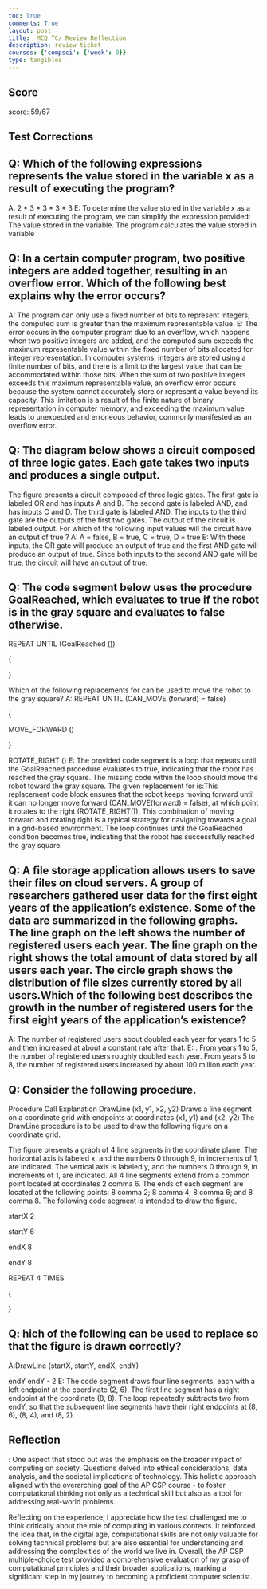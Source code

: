 ```yaml
---
toc: True
comments: True
layout: post
title:  MCQ TC/ Review Reflection
description: review ticket
courses: {'compsci': {'week': 0}}
type: tangibles
---
```


## Score
score: 59/67


## Test Corrections
## Q: Which of the following expressions represents the value stored in the variable x as a result of executing the program?
A: 
2 * 3 * 3 * 3 * 3
E: To determine the value stored in the variable x as a result of executing the program, we can simplify the expression provided: The value stored in the variable.
The program calculates the value stored in variable 


## Q: In a certain computer program, two positive integers are added together, resulting in an overflow error. Which of the following best explains why the error occurs?
A: The program can only use a fixed number of bits to represent integers; the computed sum is greater than the maximum representable value.
E: The error occurs in the computer program due to an overflow, which happens when two positive integers are added, and the computed sum exceeds the maximum representable value within the fixed number of bits allocated for integer representation. In computer systems, integers are stored using a finite number of bits, and there is a limit to the largest value that can be accommodated within those bits. When the sum of two positive integers exceeds this maximum representable value, an overflow error occurs because the system cannot accurately store or represent a value beyond its capacity. This limitation is a result of the finite nature of binary representation in computer memory, and exceeding the maximum value leads to unexpected and erroneous behavior, commonly manifested as an overflow error.


## Q: The diagram below shows a circuit composed of three logic gates. Each gate takes two inputs and produces a single output.

The figure presents a circuit composed of three logic gates. The first gate is labeled OR and has inputs A and B. The second gate is labeled AND, and has inputs C and D. The third gate is labeled AND. The inputs to the third gate are the outputs of the first two gates. The output of the circuit is labeled output.
For which of the following input values will the circuit have an output of true ?
A: A = false, B = true,  C = true,  D = true
E: With these inputs, the OR gate will produce an output of true and the first AND gate will produce an output of true. Since both inputs to the second AND gate will be true, the circuit will have an output of true.


## Q: The code segment below uses the procedure GoalReached, which evaluates to true if the robot is in the gray square and evaluates to false otherwise.

REPEAT UNTIL (GoalReached ())

{

<MISSING CODE>

}

Which of the following replacements for <MISSING CODE> can be used to move the robot to the gray square?
A: REPEAT UNTIL (CAN_MOVE (forward) = false)

{

MOVE_FORWARD ()

}

ROTATE_RIGHT ()
E: The provided code segment is a loop that repeats until the GoalReached procedure evaluates to true, indicating that the robot has reached the gray square. The missing code within the loop should move the robot toward the gray square. The given replacement for <MISSING CODE> is:This replacement code block ensures that the robot keeps moving forward until it can no longer move forward (CAN_MOVE(forward) = false), at which point it rotates to the right (ROTATE_RIGHT()). This combination of moving forward and rotating right is a typical strategy for navigating towards a goal in a grid-based environment. The loop continues until the GoalReached condition becomes true, indicating that the robot has successfully reached the gray square.

## Q: A file storage application allows users to save their files on cloud servers. A group of researchers gathered user data for the first eight years of the application’s existence. Some of the data are summarized in the following graphs. The line graph on the left shows the number of registered users each year. The line graph on the right shows the total amount of data stored by all users each year. The circle graph shows the distribution of file sizes currently stored by all users.Which of the following best describes the growth in the number of registered users for the first eight years of the application’s existence?

 A: The number of registered users about doubled each year for years 1 to 5 and then increased at about a constant rate after that.
 E: . From years 1 to 5, the number of registered users roughly doubled each year. From years 5 to 8, the number of registered users increased by about 100 million each year.

 
 
## Q: Consider the following procedure.

Procedure Call	Explanation
DrawLine (x1, y1, x2, y2)	Draws a line segment on a coordinate grid with endpoints at coordinates (x1, y1) and (x2, y2)
The DrawLine procedure is to be used to draw the following figure on a coordinate grid.

The figure presents a graph of 4 line segments in the coordinate plane. The horizontal axis is labeled x, and the numbers 0 through 9, in increments of 1, are indicated. The vertical axis is labeled y, and the numbers 0 through 9, in increments of 1, are indicated. All 4 line segments extend from a common point located at coordinates 2 comma 6. The ends of each segment are located at the following points: 8 comma 2; 8 comma 4; 8 comma 6; and 8 comma 8.
The following code segment is intended to draw the figure.

startX 
 2

startY 
 6

endX 
 8

endY 
 8

REPEAT 4 TIMES

{

<MISSING CODE>

}


## Q: hich of the following can be used to replace <MISSING CODE> so that the figure is drawn correctly?
A:DrawLine (startX, startY, endX, endY)

endY 
 endY - 2
 E: The code segment draws four line segments, each with a left endpoint at the coordinate (2, 6). The first line segment has a right endpoint at the coordinate (8, 8). The loop repeatedly subtracts two from endY, so that the subsequent line segments have their right endpoints at (8, 6), (8, 4), and (8, 2).


## Reflection
 : One aspect that stood out was the emphasis on the broader impact of computing on society. Questions delved into ethical considerations, data analysis, and the societal implications of technology. This holistic approach aligned with the overarching goal of the AP CSP course - to foster computational thinking not only as a technical skill but also as a tool for addressing real-world problems.

Reflecting on the experience, I appreciate how the test challenged me to think critically about the role of computing in various contexts. It reinforced the idea that, in the digital age, computational skills are not only valuable for solving technical problems but are also essential for understanding and addressing the complexities of the world we live in. Overall, the AP CSP multiple-choice test provided a comprehensive evaluation of my grasp of computational principles and their broader applications, marking a significant step in my journey to becoming a proficient computer scientist.
 














 
